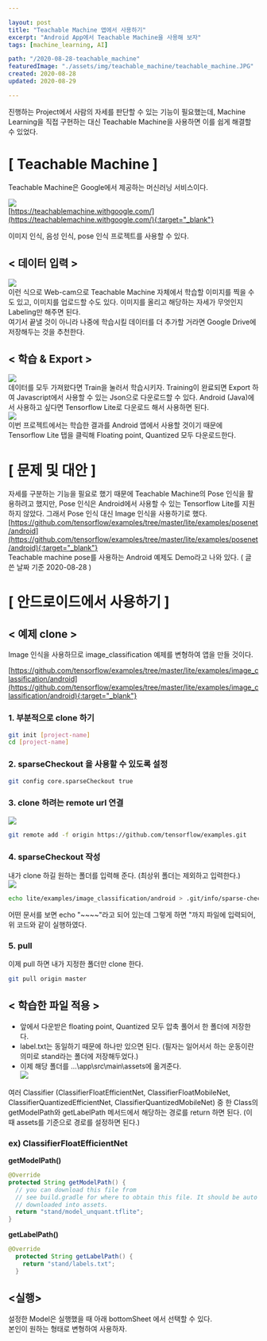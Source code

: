 ```yaml
---

layout: post
title: "Teachable Machine 앱에서 사용하기"
excerpt: "Android App에서 Teachable Machine을 사용해 보자"
tags: [machine_learning, AI]

path: "/2020-08-28-teachable_machine"
featuredImage: "./assets/img/teachable_machine/teachable_machine.JPG"
created: 2020-08-28
updated: 2020-08-29

---
```

진행하는 Project에서 사람의 자세를 판단할 수 있는 기능이 필요했는데, Machine Learning을 직접 구현하는 대신 Teachable Machine을 사용하면 이를 쉽게 해결할 수 있었다. 

# \[ Teachable Machine \]  
Teachable Machine은 Google에서 제공하는 머신러닝 서비스이다.  

![](./assets/img/teachable_machine/teachable_machine.JPG)  
[https://teachablemachine.withgoogle.com/](https://teachablemachine.withgoogle.com/){:target="_blank"}

이미지 인식, 음성 인식, pose 인식 프로젝트를 사용할 수 있다.  

## < 데이터 입력 >  
![]({{site.page_url}}/assets/img/teachable_machine/upload.JPG)  
이런 식으로 Web-cam으로 Teachable Machine 자체에서 학습할 이미지를 찍을 수도 있고, 이미지를 업로드할 수도 있다.  이미지를 올리고 해당하는 자세가 무엇인지 Labeling만 해주면 된다.  
여기서 끝낼 것이 아니라 나중에 학습시킬 데이터를 더 추가할 거라면 Google Drive에 저장해두는 것을 추천한다.  

## < 학습 & Export >  
![]({{site.page_url}}/assets/img/teachable_machine/training.JPG)  
데이터를 모두 가져왔다면 Train을 눌러서 학습시키자. Training이 완료되면 Export 하여 Javascript에서 사용할 수 있는 Json으로 다운로드할 수 있다. Android (Java)에서 사용하고 싶다면 Tensorflow Lite로 다운로드 해서 사용하면 된다.  
![]({{site.page_url}}/assets/img/teachable_machine/export.JPG)  
이번 프로젝트에서는 학습한 결과를 Android 앱에서 사용할 것이기 때문에 Tensorflow Lite 탭을 클릭해 Floating point, Quantized 모두 다운로드한다.  

# [ 문제 및 대안 ]
자세를 구분하는 기능을 필요로 했기 때문에 Teachable Machine의 Pose 인식을 활용하려고 했지만, Pose 인식은 Android에서 사용할 수 있는 Tensorflow Lite를 지원하지 않았다. 그래서 Pose 인식 대신 Image 인식을 사용하기로 했다.  
[https://github.com/tensorflow/examples/tree/master/lite/examples/posenet/android](https://github.com/tensorflow/examples/tree/master/lite/examples/posenet/android){:target="_blank"}  
Teachable machine pose를 사용하는 Android 예제도 Demo라고 나와 있다. ( 글 쓴 날짜 기준 2020-08-28 )  

# [ 안드로이드에서 사용하기 ]  
## < 예제 clone >  
Image 인식을 사용하므로 image_classification 예제를 변형하여 앱을 만들 것이다.  

[https://github.com/tensorflow/examples/tree/master/lite/examples/image_classification/android](https://github.com/tensorflow/examples/tree/master/lite/examples/image_classification/android){:target="_blank"}  

### 1. 부분적으로 clone 하기  

```bash
git init [project-name]
cd [project-name]
```

### 2. sparseCheckout 을 사용할 수 있도록 설정  

```bash
git config core.sparseCheckout true
```

### 3. clone 하려는 remote url 연결  
![]({{site.page_url}}/assets/img/teachable_machine/remote.JPG)  

```bash
git remote add -f origin https://github.com/tensorflow/examples.git
```

### 4. sparseCheckout 작성  

내가 clone 하길 원하는 폴더를 입력해 준다. (최상위 폴더는 제외하고 입력한다.)  
![]({{site.page_url}}/assets/img/teachable_machine/sparse_checkout.JPG)  
  
```bash
echo lite/examples/image_classification/android > .git/info/sparse-checkout
```

어떤 문서를 보면 echo "~~~~"라고 되어 있는데 그렇게 하면 "까지 파일에 입력되어, 위 코드와 같이 실행하였다.  

### 5. pull  

이제 pull 하면 내가 지정한 폴더만 clone 한다.  

```bash
git pull origin master
```

## < 학습한 파일 적용 >  

* 앞에서 다운받은 floating point, Quantized 모두 압축 풀어서 한 폴더에 저장한다.  
* label.txt는 동일하기 때문에 하나만 있으면 된다. (필자는 일어서서 하는 운동이란 의미로 stand라는 폴더에 저장해두었다.)  
* 이제 해당 폴더를 ...\app\src\main\assets에 옮겨준다.  
![]({{site.page_url}}/assets/img/teachable_machine/exported_data.JPG)  

여러 Classifier (ClassifierFloatEfficientNet, ClassifierFloatMobileNet, ClassifierQuantizedEfficientNet, ClassifierQuantizedMobileNet) 중 한 Class의 getModelPath와 getLabelPath 메서드에서 해당하는 경로를 return 하면 된다. (이때 assets를 기준으로 경로를 설정하면 된다.)  

### ex) ClassifierFloatEfficientNet  

**getModelPath()**  

```java
@Override
protected String getModelPath() {
  // you can download this file from
  // see build.gradle for where to obtain this file. It should be auto
  // downloaded into assets.
  return "stand/model_unquant.tflite";
}
```

**getLabelPath()**  

```java
@Override
  protected String getLabelPath() {
    return "stand/labels.txt";
  }
```

## <실행>  
설정한 Model은 실행했을 때 아래 bottomSheet 에서 선택할 수 있다.  
본인이 원하는 형태로 변형하여 사용하자.  